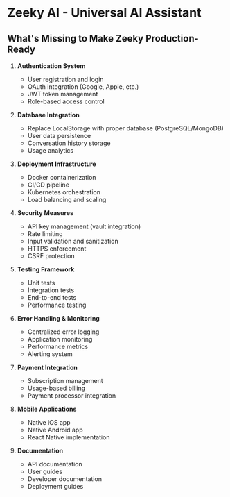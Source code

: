 # Zeeky AI - Universal AI Assistant

## What's Missing to Make Zeeky Production-Ready

1. **Authentication System**
   - User registration and login
   - OAuth integration (Google, Apple, etc.)
   - JWT token management
   - Role-based access control

2. **Database Integration**
   - Replace LocalStorage with proper database (PostgreSQL/MongoDB)
   - User data persistence
   - Conversation history storage
   - Usage analytics

3. **Deployment Infrastructure**
   - Docker containerization
   - CI/CD pipeline
   - Kubernetes orchestration
   - Load balancing and scaling

4. **Security Measures**
   - API key management (vault integration)
   - Rate limiting
   - Input validation and sanitization
   - HTTPS enforcement
   - CSRF protection

5. **Testing Framework**
   - Unit tests
   - Integration tests
   - End-to-end tests
   - Performance testing

6. **Error Handling & Monitoring**
   - Centralized error logging
   - Application monitoring
   - Performance metrics
   - Alerting system

7. **Payment Integration**
   - Subscription management
   - Usage-based billing
   - Payment processor integration

8. **Mobile Applications**
   - Native iOS app
   - Native Android app
   - React Native implementation

9. **Documentation**
   - API documentation
   - User guides
   - Developer documentation
   - Deployment guides